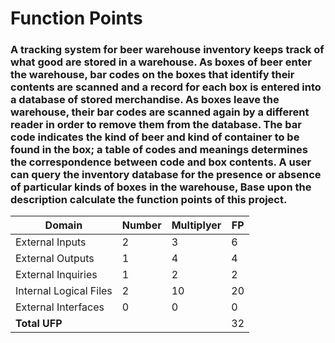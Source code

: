 # Function Points

### A tracking system for beer warehouse inventory keeps track of what good are stored in a warehouse. As boxes of beer enter the warehouse, bar codes on the boxes that identify their contents are scanned and a record for each box is entered into a database of stored merchandise. As boxes leave the warehouse, their bar codes are scanned again by a different reader in order to remove them from the database. The bar code indicates the kind of beer and kind of container to be found in the box; a table of codes and meanings determines the correspondence between code and box contents. A user can query the inventory database for the presence or absence of particular kinds of boxes in the warehouse, Base upon the description calculate the function points of this project.

| Domain                  | Number | Multiplyer | FP  |
| ----------------------- | ------ | ---------- | --- |
| External Inputs         | 2      | 3          | 6   |
| External Outputs        | 1      | 4          | 4   |
| External Inquiries      | 1      | 2          | 2   |
| Internal Logical Files  | 2      | 10         | 20  |
| External Interfaces     | 0      | 0          | 0   |
| **Total UFP**           |        |            | 32  |